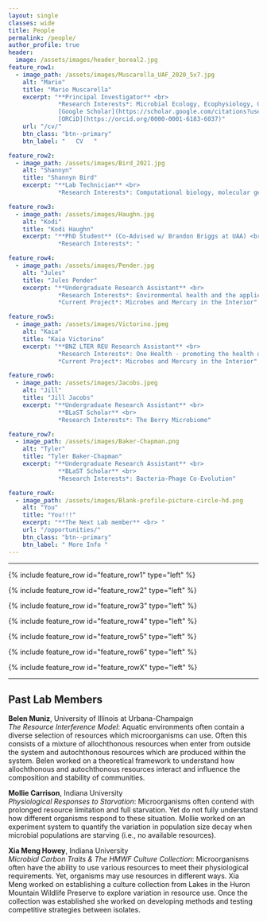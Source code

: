 ```yaml
---
layout: single
classes: wide
title: People
permalink: /people/
author_profile: true
header:
  image: /assets/images/header_boreal2.jpg
feature_row1:
  - image_path: /assets/images/Muscarella_UAF_2020_5x7.jpg
    alt: "Mario"
    title: "Mario Muscarella"
    excerpt: "**Principal Investigator** <br> 
              *Research Interests*: Microbial Ecology, Ecophysiology, Growth Efficiency <br>
              [Google Scholar](https://scholar.google.com/citations?user=8i5qwBQAAAAJ&hl=en) <br>
              [ORCiD](https://orcid.org/0000-0001-6183-6037)"
    url: "/cv/"
    btn_class: "btn--primary"
    btn_label: "   CV   "

feature_row2:
  - image_path: /assets/images/Bird_2021.jpg
    alt: "Shannyn"
    title: "Shannyn Bird"
    excerpt: "**Lab Technician** <br> 
              *Research Interests*: Computational biology, molecular genetics, metabolic biochemistry, and cell cycle control"

feature_row3:
  - image_path: /assets/images/Haughn.jpg
    alt: "Kodi"
    title: "Kodi Haughn"
    excerpt: "**PhD Student** (Co-Advised w/ Brandon Briggs at UAA) <br> 
              *Research Interests*: "

feature_row4:
  - image_path: /assets/images/Pender.jpg
    alt: "Jules"
    title: "Jules Pender"
    excerpt: "**Undergraduate Research Assistant** <br> 
              *Research Interests*: Environmental health and the applications of plant and microbial biology <br>
              *Current Project*: Microbes and Mercury in the Interior"

feature_row5:
  - image_path: /assets/images/Victorino.jpeg
    alt: "Kaia"
    title: "Kaia Victorino"
    excerpt: "**BNZ LTER REU Research Assistant** <br> 
              *Research Interests*: One Health - promoting the health of the natural world <br>
              *Current Project*: Microbes and Mercury in the Interior"

feature_row6:
  - image_path: /assets/images/Jacobs.jpeg
    alt: "Jill"
    title: "Jill Jacobs"
    excerpt: "**Undergraduate Research Assistant** <br> 
              **BLaST Scholar** <br> 
              *Research Interests*: The Berry Microbiome"

feature_row7:
  - image_path: /assets/images/Baker-Chapman.png
    alt: "Tyler"
    title: "Tyler Baker-Chapman"
    excerpt: "**Undergraduate Research Assistant** <br> 
              **BLaST Scholar** <br> 
              *Research Interests*: Bacteria-Phage Co-Evolution"

feature_rowX:
  - image_path: /assets/images/Blank-profile-picture-circle-hd.png
    alt: "You"
    title: "You!!!"
    excerpt: "**The Next Lab member** <br> "
    url: "/opportunities/"
    btn_class: "btn--primary"
    btn_label: " More Info "
---
```


---

{% include feature_row id="feature_row1" type="left" %}

{% include feature_row id="feature_row2" type="left" %}

{% include feature_row id="feature_row3" type="left" %}

{% include feature_row id="feature_row4" type="left" %}

{% include feature_row id="feature_row5" type="left" %}

{% include feature_row id="feature_row6" type="left" %}

{% include feature_row id="feature_rowX" type="left" %}


---
##  Past Lab Members

**Belen Muniz**, University of Illinois at Urbana-Champaign<br>
*The Resource Interference Model*: Aquatic environments often contain a diverse selection of resources which microorganisms can use. Often this consists of a mixture of allochthonous resources when enter from outside the system and autochthonous resources which are produced within the system. Belen worked on a theoretical framework to understand how allochthonous and autochthonous resources interact and influence the composition and stability of communities.

**Mollie Carrison**, Indiana University <br>
*Physiological Responses to Starvation*: Microorganisms often contend with prolonged resource limitation and full starvation. Yet do not fully understand how different organisms respond to these situation. Mollie worked on an experiment system to quantify the variation in population size decay when microbial populations are starving (i.e., no available resources).

**Xia Meng Howey**, Indiana University <br>
*Microbial Carbon Traits & The HMWF Culture Collection*: Microorganisms often have the ability to use various resources to meet their physiological requirements. Yet, organisms may use resources in different ways. Xia Meng worked on establishing a culture collection from Lakes in the Huron Mountain Wildlife Preserve to explore variation in resource use. Once the collection was established she worked on developing methods and testing competitive strategies between isolates.
